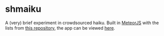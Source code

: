 shmaiku
=======

A (very) brief experiment in crowdsourced haiku. Built in [MeteorJS](http://meteor.com/) with the lists from [this repository](https://github.com/AaronHammond/syllables), the app can be viewed [here](http://shmaiku.meteor.com).
